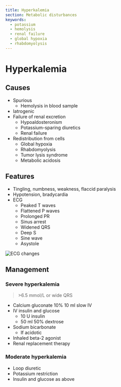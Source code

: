 ```yaml
---
title: Hyperkalemia
section: Metabolic disturbances
keywords:
  - potassium
  - hemolysis
  - renal failure
  - global hypoxia
  - rhabdomyolysis
---
```


# Hyperkalemia

## Causes

- Spurious
  - Hemolysis in blood sample
- Iatrogenic
- Failure of renal excretion
  - Hypoaldosteronism
  - Potassium-sparing diuretics
  - Renal failure
- Redistribution from cells
  - Global hypoxia
  - Rhabdomyolysis
  - Tumor lysis syndrome
  - Metabolic acidosis

## Features

- Tingling, numbness, weakness, flaccid paralysis
- Hypotension, bradycardia
- ECG
  - Peaked T waves
  - Flattened P waves
  - Prolonged PR
  - Sinus arrest
  - Widened QRS
  - Deep S
  - Sine wave
  - Asystole

![ECG changes](https://0xygaj8b07.ufs.sh/f/USMw46GisEiDZrlYlYpzc8HVxlvDXF25sBkEP6pyjmAaq0MT)

## Management

### Severe hyperkalemia

> \>6.5 mmol/L or wide QRS

- Calcium gluconate 10% 10 ml slow IV
- IV insulin and glucose
  - 10 U insulin
  - 50 ml 50% dextrose
- Sodium bicarbonate
  - If acidotic
- Inhaled beta-2 agonist
- Renal replacement therapy

### Moderate hyperkalemia

- Loop diuretic
- Potassium restriction
- Insulin and glucose as above
